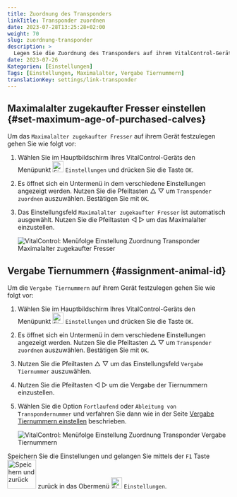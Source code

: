 ```yaml
---
title: Zuordnung des Transponders
linkTitle: Transponder zuordnen
date: 2023-07-28T13:25:28+02:00
weight: 70
slug: zuordnung-transponder
description: >
  Legen Sie die Zuordnung des Transponders auf ihrem VitalControl-Gerät fest.
date: 2023-07-26
Kategorien: [Einstellungen]
Tags: [Einstellungen, Maximalalter, Vergabe Tiernummern]
translationKey: settings/link-transponder
---
```

## Maximalalter zugekaufter Fresser einstellen {#set-maximum-age-of-purchased-calves}

Um das `Maximalalter zugekaufter Fresser` auf ihrem Gerät festzulegen gehen Sie wie folgt vor:

1. Wählen Sie im Hauptbildschirm Ihres VitalControl-Geräts den Menüpunkt  <img src="/icons/gear.svg" width="25" align="bottom" alt="Einstellungen" /> `Einstellungen` und drücken Sie die Taste `OK`.

2. Es öffnet sich ein Untermenü in dem verschiedene Einstellungen angezeigt werden. Nutzen Sie die Pfeiltasten △ ▽ um `Transponder zuordnen` auszuwählen. Bestätigen Sie mit `OK`.

3. Das Einstellungsfeld `Maximalalter zugekaufter Fresser` ist automatisch ausgewählt. Nutzen Sie die Pfeiltasten ◁ ▷ um das Maximalalter einzustellen.

    ![VitalControl: Menüfolge Einstellung Zuordnung Transponder Maximalalter zugekaufter Fresser](../bilder/maximalalterfresser.png "Maximalalter zugekaufter Fresser einstellen")

## Vergabe Tiernummern {#assignment-animal-id}

Um die `Vergabe Tiernummern` auf ihrem Gerät festzulegen gehen Sie wie folgt vor:

1. Wählen Sie im Hauptbildschirm Ihres VitalControl-Geräts den Menüpunkt  <img src="/icons/gear.svg" width="25" align="bottom" alt="Einstellungen" /> `Einstellungen` und drücken Sie die Taste `OK`.

2. Es öffnet sich ein Untermenü in dem verschiedene Einstellungen angezeigt werden. Nutzen Sie die Pfeiltasten △ ▽ um `Transponder zuordnen` auszuwählen. Bestätigen Sie mit `OK`.

3. Nutzen Sie die Pfeiltasten △ ▽ um das Einstellungsfeld `Vergabe Tiernummer` auszuwählen.

4. Nutzen Sie die Pfeiltasten ◁ ▷ um die Vergabe der Tiernummern einzustellen.

5. Wählen Sie die Option `Fortlaufend` oder `Ableitung von Transpondernummer` und verfahren Sie dann wie in der Seite [Vergabe Tiernummern einstellen](../tiere-neu-anlegen/#vergabe-tiernummer-einstellen) beschrieben.
	
    ![VitalControl: Menüfolge Einstellung Zuordnung Transponder Vergabe Tiernummern](../bilder/vergabetiernummer.png "Vergabe Tiernummern einstellen")

Speichern Sie die Einstellungen und gelangen Sie mittels der `F1` Taste &nbsp;<img src="/icons/footer/save_exit.svg" width="65" align="bottom" alt="Speichern und zurück" /> zurück in das Obermenü  <img src="/icons/gear.svg" width="25" align="bottom" alt="Einstellungen" /> `Einstellungen`.
